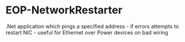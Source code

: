 # EOP-NetworkRestarter
.Net application which pings a specified address - if errors attempts to restart NIC - useful for Ethernet over Power devices on bad wiring
